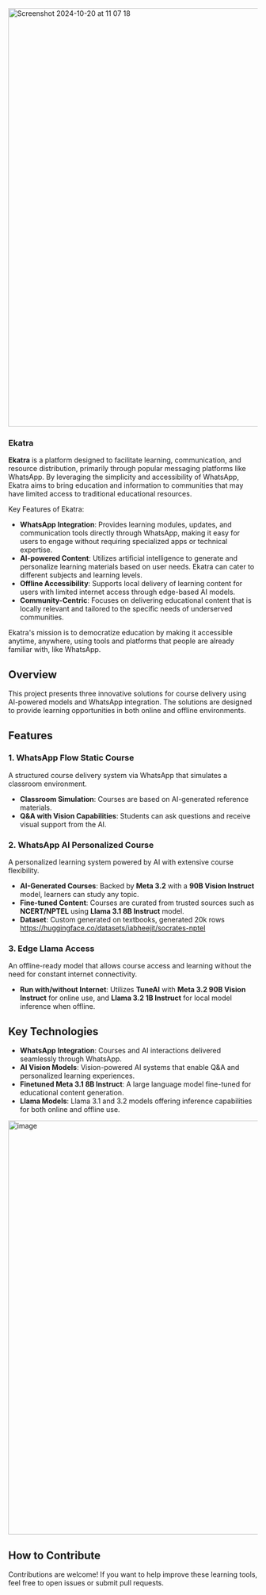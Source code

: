 <img width="844" alt="Screenshot 2024-10-20 at 11 07 18" src="https://github.com/user-attachments/assets/fa73f3c9-1b3b-4cf3-801a-ed3b91c3d48d">

### Ekatra

**Ekatra** is a platform designed to facilitate learning, communication, and resource distribution, primarily through popular messaging platforms like WhatsApp. By leveraging the simplicity and accessibility of WhatsApp, Ekatra aims to bring education and information to communities that may have limited access to traditional educational resources.

Key Features of Ekatra:
- **WhatsApp Integration**: Provides learning modules, updates, and communication tools directly through WhatsApp, making it easy for users to engage without requiring specialized apps or technical expertise.
- **AI-powered Content**: Utilizes artificial intelligence to generate and personalize learning materials based on user needs. Ekatra can cater to different subjects and learning levels.
- **Offline Accessibility**: Supports local delivery of learning content for users with limited internet access through edge-based AI models.
- **Community-Centric**: Focuses on delivering educational content that is locally relevant and tailored to the specific needs of underserved communities.

Ekatra's mission is to democratize education by making it accessible anytime, anywhere, using tools and platforms that people are already familiar with, like WhatsApp.

## Overview
This project presents three innovative solutions for course delivery using AI-powered models and WhatsApp integration. The solutions are designed to provide learning opportunities in both online and offline environments. 

## Features

### 1. WhatsApp Flow Static Course
A structured course delivery system via WhatsApp that simulates a classroom environment.

- **Classroom Simulation**: Courses are based on AI-generated reference materials.
- **Q&A with Vision Capabilities**: Students can ask questions and receive visual support from the AI.

### 2. WhatsApp AI Personalized Course
A personalized learning system powered by AI with extensive course flexibility.

- **AI-Generated Courses**: Backed by **Meta 3.2** with a **90B Vision Instruct** model, learners can study any topic.
- **Fine-tuned Content**: Courses are curated from trusted sources such as **NCERT/NPTEL** using **Llama 3.1 8B Instruct** model.
- **Dataset**: Custom generated on textbooks, generated 20k rows https://huggingface.co/datasets/iabheejit/socrates-nptel

### 3. Edge Llama Access
An offline-ready model that allows course access and learning without the need for constant internet connectivity.

- **Run with/without Internet**: Utilizes **TuneAI** with **Meta 3.2 90B Vision Instruct** for online use, and **Llama 3.2 1B Instruct** for local model inference when offline.

## Key Technologies

- **WhatsApp Integration**: Courses and AI interactions delivered seamlessly through WhatsApp.
- **AI Vision Models**: Vision-powered AI systems that enable Q&A and personalized learning experiences.
- **Finetuned Meta 3.1 8B Instruct**: A large language model fine-tuned for educational content generation.
- **Llama Models**: Llama 3.1 and 3.2 models offering inference capabilities for both online and offline use.

<img width="835" alt="image" src="https://github.com/user-attachments/assets/74d5b613-5313-431f-9e43-2f8d50f6306c">


## How to Contribute
Contributions are welcome! If you want to help improve these learning tools, feel free to open issues or submit pull requests.
